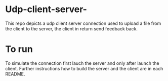 # Udp-client-server-
This repo depicts a udp client server connection used to upload a file from the client to the server, the client in 
return send feedback back.

# To run
To simulate the connection first lauch the server and only after launch the client. Further instructions how to build 
the server and the client are in each README.
